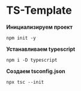 # TS-Template

**Инициализируем проект**

```
npm init -y
```

**Устанавливаем typescript**

```
npm i -D typescript
```

**Создаем tsconfig.json**

```
npx tsc --init
```
